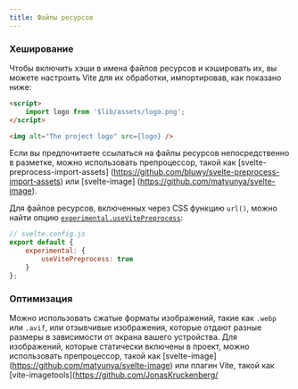 ```yaml
---
title: Файлы ресурсов
---
```


### Хеширование

Чтобы включить хэши в имена файлов ресурсов и кэшировать их, вы можете настроить Vite для их обработки, импортировав, как показано ниже:

```html
<script>
	import logo from '$lib/assets/logo.png';
</script>

<img alt="The project logo" src={logo} />
```

Если вы предпочитаете ссылаться на файлы ресурсов непосредственно в разметке, можно использовать препроцессор, такой как [svelte-preprocess-import-assets] (https://github.com/bluwy/svelte-preprocess-import-assets) или [svelte-image] (https://github.com/matyunya/svelte-image).

Для файлов ресурсов, включенных через CSS функцию `url()`, можно найти опцию [`experimental.useVitePreprocess`](https://github.com/sveltejs/vite-plugin-svelte/blob/main/docs/config.md#usevitepreprocess):

```js
// svelte.config.js
export default {
	experimental: {
		useVitePreprocess: true
	}
};
```

### Оптимизация

Можно использовать сжатые форматы изображений, такие как `.webp` или `.avif`, или отзывчивые изображения, которые отдают разные размеры в зависимости от экрана вашего устройства. Для изображений, которые статически включены в проект, можно использовать препроцессор, такой как [svelte-image] (https://github.com/matyunya/svelte-image) или плагин Vite, такой как [vite-imagetools](https://github.com/JonasKruckenberg/
